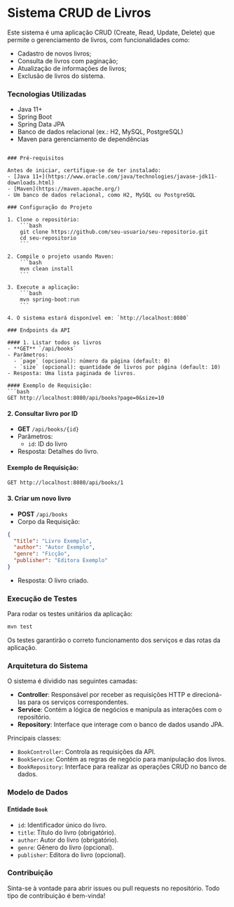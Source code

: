 # Sistema CRUD de Livros

Este sistema é uma aplicação CRUD (Create, Read, Update, Delete) que permite o gerenciamento de livros, com funcionalidades como:
- Cadastro de novos livros;
- Consulta de livros com paginação;
- Atualização de informações de livros;
- Exclusão de livros do sistema.

### Tecnologias Utilizadas
- Java 11+
- Spring Boot
- Spring Data JPA
- Banco de dados relacional (ex.: H2, MySQL, PostgreSQL)
- Maven para gerenciamento de dependências
```

### Pré-requisitos

Antes de iniciar, certifique-se de ter instalado:
- [Java 11+](https://www.oracle.com/java/technologies/javase-jdk11-downloads.html)
- [Maven](https://maven.apache.org/)
- Um banco de dados relacional, como H2, MySQL ou PostgreSQL

### Configuração do Projeto

1. Clone o repositório:
    ```bash
    git clone https://github.com/seu-usuario/seu-repositorio.git
    cd seu-repositorio
    ```

2. Compile o projeto usando Maven:
    ```bash
    mvn clean install
    ```

3. Execute a aplicação:
    ```bash
    mvn spring-boot:run
    ```

4. O sistema estará disponível em: `http://localhost:8080`

### Endpoints da API

#### 1. Listar todos os livros
- **GET** `/api/books`
- Parâmetros:
  - `page` (opcional): número da página (default: 0)
  - `size` (opcional): quantidade de livros por página (default: 10)
- Resposta: Uma lista paginada de livros.

#### Exemplo de Requisição:
```bash
GET http://localhost:8080/api/books?page=0&size=10
```

#### 2. Consultar livro por ID
- **GET** `/api/books/{id}`
- Parâmetros:
  - `id`: ID do livro
- Resposta: Detalhes do livro.

#### Exemplo de Requisição:
```bash
GET http://localhost:8080/api/books/1
```

#### 3. Criar um novo livro
- **POST** `/api/books`
- Corpo da Requisição: 
```json
{
  "title": "Livro Exemplo",
  "author": "Autor Exemplo",
  "genre": "Ficção",
  "publisher": "Editora Exemplo"
}
```
- Resposta: O livro criado.

### Execução de Testes

Para rodar os testes unitários da aplicação:

```bash
mvn test
```

Os testes garantirão o correto funcionamento dos serviços e das rotas da aplicação.

### Arquitetura do Sistema

O sistema é dividido nas seguintes camadas:

- **Controller**: Responsável por receber as requisições HTTP e direcioná-las para os serviços correspondentes.
- **Service**: Contém a lógica de negócios e manipula as interações com o repositório.
- **Repository**: Interface que interage com o banco de dados usando JPA.

Principais classes:
- `BookController`: Controla as requisições da API.
- `BookService`: Contém as regras de negócio para manipulação dos livros.
- `BookRepository`: Interface para realizar as operações CRUD no banco de dados.

### Modelo de Dados

#### Entidade `Book`
- `id`: Identificador único do livro.
- `title`: Título do livro (obrigatório).
- `author`: Autor do livro (obrigatório).
- `genre`: Gênero do livro (opcional).
- `publisher`: Editora do livro (opcional).

### Contribuição

Sinta-se à vontade para abrir issues ou pull requests no repositório. Todo tipo de contribuição é bem-vinda!

